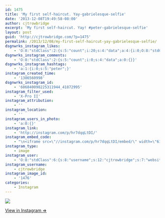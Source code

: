 ```yaml
---
id: 1475
title: 'My first self-haircut. Yay-gabrielesque-selfie'
date: '2013-12-08T19:49:58-08:00'
author: cjtrowbridge
excerpt: 'My first self-haircut. Yay! #peter-gabrielesque-selfie'
layout: post
guid: 'http://cjtrowbridge.com/?p=1475'
permalink: /2013/12/08/my-first-self-haircut-yay-gabrielesque-selfie/
dsgnwrks_instagram_likes:
    - 'O:8:"stdClass":2:{s:5:"count";i:20;s:4:"data";a:4:{i:0;O:8:"stdClass":4:{s:8:"username";s:14:"brent_barry_31";s:15:"profile_picture";s:85:"https://instagramimages-a.akamaihd.net/profiles/profile_143670940_75sq_1390807063.jpg";s:2:"id";s:9:"143670940";s:9:"full_name";s:5:"Brent";}i:1;O:8:"stdClass":4:{s:8:"username";s:13:"landonbrenton";s:15:"profile_picture";s:107:"https://igcdn-photos-d-a.akamaihd.net/hphotos-ak-xap1/t51.2885-19/10608114_507073349433171_1461309534_a.jpg";s:2:"id";s:8:"55892794";s:9:"full_name";s:13:"Landon Benado";}i:2;O:8:"stdClass":4:{s:8:"username";s:9:"drew.evan";s:15:"profile_picture";s:106:"https://igcdn-photos-f-a.akamaihd.net/hphotos-ak-xfp1/t51.2885-19/10755859_393504504139677_471904285_a.jpg";s:2:"id";s:8:"53022235";s:9:"full_name";s:13:"Drew Storment";}i:3;O:8:"stdClass":4:{s:8:"username";s:11:"luxaholic13";s:15:"profile_picture";s:85:"https://instagramimages-a.akamaihd.net/profiles/profile_146236868_75sq_1376471040.jpg";s:2:"id";s:9:"146236868";s:9:"full_name";s:14:"Travis Leitner";}}}'
dsgnwrks_instagram_comments:
    - 'O:8:"stdClass":2:{s:5:"count";i:0;s:4:"data";a:0:{}}'
dsgnwrks_instagram_hashtags:
    - 'a:1:{i:0;s:5:"peter";}'
instagram_created_time:
    - '1386560998'
dsgnwrks_instagram_id:
    - '606840098225311944_41872995'
instagram_filter_used:
    - 'X-Pro II'
instagram_attribution:
    - ''
instagram_location:
    - ''
instagram_users_in_photo:
    - 'a:0:{}'
instagram_link:
    - 'http://instagram.com/p/hr7dqqLtDI/'
instagram_embed_code:
    - "\n<iframe src=\"//instagram.com/p/hr7dqqLtDI/embed/\" width=\"612\" height=\"710\" frameborder=\"0\" scrolling=\"no\" allowtransparency=\"true\"></iframe>\n"
instagram_type:
    - image
instagram_user:
    - 'O:8:"stdClass":6:{s:8:"username";s:12:"cjtrowbridge";s:7:"website";s:0:"";s:15:"profile_picture";s:103:"https://igcdn-photos-f-a.akamaihd.net/hphotos-ak-xpa1/t51.2885-19/925559_452430704897917_67836701_a.jpg";s:9:"full_name";s:13:"CJ Trowbridge";s:3:"bio";s:0:"";s:2:"id";s:8:"41872995";}'
instagram_username:
    - cjtrowbridge
instagram_image_id:
    - '1476'
categories:
    - Instagram
---
```


[![](http://blog.cjtrowbridge.com/wp-content/uploads/2013/12/1209674_462542303858121_1045079121_n.jpg)](http://instagram.com/p/hr7dqqLtDI/)

[View in Instagram ⇒](http://instagram.com/p/hr7dqqLtDI/)